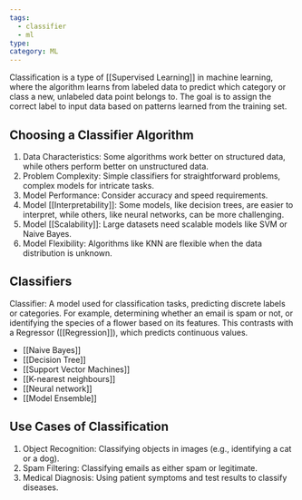 ```yaml
---
tags:
  - classifier
  - ml
type: 
category: ML
---
```

Classification is a type of [[Supervised Learning]] in machine learning, where the algorithm learns from labeled data to predict which category or class a new, unlabeled data point belongs to. The goal is to assign the correct label to input data based on patterns learned from the training set.
## Choosing a Classifier Algorithm

1. Data Characteristics: Some algorithms work better on structured data, while others perform better on unstructured data.
2. Problem Complexity: Simple classifiers for straightforward problems, complex models for intricate tasks.
3. Model Performance: Consider accuracy and speed requirements.
4. Model [[Interpretability]]: Some models, like decision trees, are easier to interpret, while others, like neural networks, can be more challenging.
5. Model [[Scalability]]: Large datasets need scalable models like SVM or Naive Bayes.
6. Model Flexibility: Algorithms like KNN are flexible when the data distribution is unknown.

## Classifiers

Classifier: A model used for classification tasks, predicting discrete labels or categories. For example, determining whether an email is spam or not, or identifying the species of a flower based on its features. This contrasts with a Regressor ([[Regression]]), which predicts continuous values.

- [[Naive Bayes]]
- [[Decision Tree]]
- [[Support Vector Machines]]
- [[K-nearest neighbours]]
- [[Neural network]]
- [[Model Ensemble]]
## Use Cases of Classification

1. Object Recognition: Classifying objects in images (e.g., identifying a cat or a dog).
2. Spam Filtering: Classifying emails as either spam or legitimate.
3. Medical Diagnosis: Using patient symptoms and test results to classify diseases.
